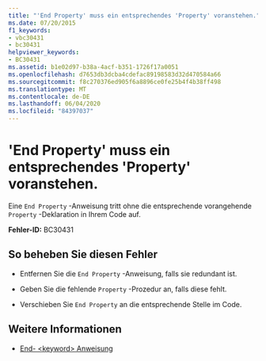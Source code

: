 ```yaml
---
title: "'End Property' muss ein entsprechendes 'Property' voranstehen."
ms.date: 07/20/2015
f1_keywords:
- vbc30431
- bc30431
helpviewer_keywords:
- BC30431
ms.assetid: b1e02d97-b38a-4acf-b351-1726f17a0051
ms.openlocfilehash: d7653db3dcba4cdefac89198583d32d470584a66
ms.sourcegitcommit: f8c270376ed905f6a8896ce0fe25b4f4b38ff498
ms.translationtype: MT
ms.contentlocale: de-DE
ms.lasthandoff: 06/04/2020
ms.locfileid: "84397037"
---
```

# <a name="end-property-must-be-preceded-by-a-matching-property"></a>'End Property' muss ein entsprechendes 'Property' voranstehen.
Eine `End Property` -Anweisung tritt ohne die entsprechende vorangehende `Property` -Deklaration in Ihrem Code auf.  
  
 **Fehler-ID:** BC30431  
  
## <a name="to-correct-this-error"></a>So beheben Sie diesen Fehler  
  
- Entfernen Sie die `End Property` -Anweisung, falls sie redundant ist.  
  
- Geben Sie die fehlende `Property` -Prozedur an, falls diese fehlt.  
  
- Verschieben Sie `End Property` an die entsprechende Stelle im Code.  
  
## <a name="see-also"></a>Weitere Informationen

- [End- \<keyword> Anweisung](../language-reference/statements/end-keyword-statement.md)
